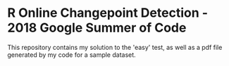 # R Online Changepoint Detection - 2018 Google Summer of Code
This repository contains my solution to the 'easy' test, as well as 
a pdf file generated by my code for a sample dataset.